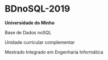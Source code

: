 # BDnoSQL-2019

**Universidade do Minho**

Base de Dados noSQL

Unidade curricular complementar 

Mestrado Integrado em Engenharia Informática
